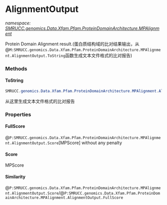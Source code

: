 ﻿# AlignmentOutput
_namespace: [SMRUCC.genomics.Data.Xfam.Pfam.ProteinDomainArchitecture.MPAlignment](./index.md)_

Protein Domain Alignment result.(蛋白质结构域的比对结果输出，从@``M:SMRUCC.genomics.Data.Xfam.Pfam.ProteinDomainArchitecture.MPAlignment.AlignmentOutput.ToString``函数生成文本文件格式的比对报告)



### Methods

#### ToString
```csharp
SMRUCC.genomics.Data.Xfam.Pfam.ProteinDomainArchitecture.MPAlignment.AlignmentOutput.ToString
```
从这里生成文本文件格式的比对报告


### Properties

#### FullScore
@``P:SMRUCC.genomics.Data.Xfam.Pfam.ProteinDomainArchitecture.MPAlignment.AlignmentOutput.Score``[MPScore] without any penalty
#### Score
MPScore
#### Similarity
@``P:SMRUCC.genomics.Data.Xfam.Pfam.ProteinDomainArchitecture.MPAlignment.AlignmentOutput.Score``/@``P:SMRUCC.genomics.Data.Xfam.Pfam.ProteinDomainArchitecture.MPAlignment.AlignmentOutput.FullScore``
